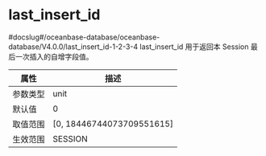 last_insert_id 
===================================
#docslug#/oceanbase-database/oceanbase-database/V4.0.0/last_insert_id-1-2-3-4
last_insert_id 用于返回本 Session 最后一次插入的自增字段值。


| **属性** |           **描述**            |
|--------|-----------------------------|
| 参数类型   | unit                        |
| 默认值    | 0                           |
| 取值范围   | \[0, 18446744073709551615\] |
| 生效范围   | SESSION                     |


